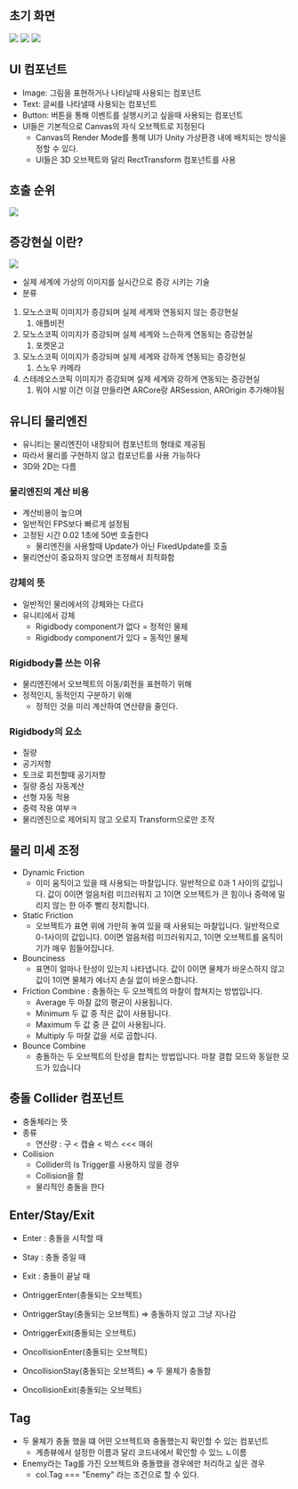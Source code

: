 ## 초기 화면
![](https://i.imgur.com/irQFZvG.png)
![](https://i.imgur.com/6VbJJX8.png)
![](https://i.imgur.com/BtWQe5U.png)


## UI 컴포넌트
- Image: 그림을 표현하거나 나타날때 사용되는 컴포넌트
- Text: 글씨를 나타낼때 사용되는 컴포넌트
- Button: 버튼을 통해 이벤트를 실행시키고 싶을때 사용되는 컴포넌트
- UI들은 기본적으로 Canvas의 자식 오브젝트로 지정된다
	- Canvas의 Render Mode를 통해 UI가 Unity 가상환경 내에 배치되는 방식을 정할 수 있다.
	- UI들은 3D 오브젝트와 달리 RectTransform 컴포넌트를 사용

## 호출 순위
![](https://i.imgur.com/j1UjHSZ.png)


## 증강현실 이란?
![](https://i.imgur.com/UHrExoL.png)

- 실제 세계에 가상의 이미지를 실시간으로 증강 시키는 기술
- 분류
1. 모노스코픽 이미지가 증강되며 실제 세계와 연동되지 않는 증강현실 
	1. 애플비전
2. 모노스코픽 이미지가 증강되며 실제 세계와 느슨하게 연동되는 증강현실 
	1. 포켓몬고
3. 모노스코픽 이미지가 증강되며 실제 세계와 강하게 연동되는 증강현실 
	1. 스노우 카메라
4. 스테레오스코픽 이미지가 증강되며 실제 세계와 강하게 연동되는 증강현실
	1. 뭐야 시발 이건
이걸 만들라면 ARCore랑 ARSession, AROrigin 추가해야됨

## 유니티 물리엔진
- 유니티는 물리엔진이 내장되어 컴포넌트의 형태로 제공됨
- 따라서 물리를 구현하지 않고 컴포넌트를 사용 가능하다
- 3D와 2D는 다름

### 물리엔진의 계산 비용
- 계산비용이 높으며
- 일반적인 FPS보다 빠르게 설정됨
- 고정된 시간 0.02 1초에 50번 호출한다
	- 물리엔진을 사용할때 Update가 아닌 FixedUpdate를 호출
- 물리연산이 중요하지 않으면 조정해서 최적화함

### 강체의 뜻
- 일반적인 물리에서의 강체와는 다르다
- 유니티에서 강체
	- Rigidbody component가 없다 = 정적인 물체
	- Rigidbody component가 있다 = 동적인 물체

### Rigidbody를 쓰는 이유
- 물리엔진에서 오브젝트의 이동/회전을 표현하기 위해
- 정적인지, 동적인지 구분하기 위해
	- 정적인 것을 미리 계산하여 연산량을 줄인다.

### Rigidbody의 요소
- 질량
- 공기저항
- 토크로 회전할때 공기저항
- 질량 중심 자동계산
- 선형 자동 적용
- 중력 작용 여부ㅋ
- 물리엔진으로 제어되지 않고 오로지 Transform으로만 조작

## 물리 미세 조정
- Dynamic Friction 
	- 이미 움직이고 있을 때 사용되는 마찰입니다. 일반적으로 0과 1 사이의 값입니다. 값이 0이면 얼음처럼 미끄러워지 고 1이면 오브젝트가 큰 힘이나 중력에 밀리지 않는 한 아주 빨리 정지합니다. 
- Static Friction 
	- 오브젝트가 표면 위에 가만히 놓여 있을 때 사용되는 마찰입니다. 일반적으로 0-1사이의 값입니다. 0이면 얼음처럼 미끄러워지고, 1이면 오브젝트를 움직이기가 매우 힘들어집니다.
- Bounciness 
	- 표면이 얼마나 탄성이 있는지 나타냅니다. 값이 0이면 물체가 바운스하지 않고 값이 1이면 물체가 에너지 손실 없이 바운스합니다. 
- Friction Combine : 충돌하는 두 오브젝트의 마찰이 합쳐지는 방법입니다. 
	- Average 두 마찰 값의 평균이 사용됩니다. 
	- Minimum 두 값 중 작은 값이 사용됩니다. 
	- Maximum 두 값 중 큰 값이 사용됩니다. 
	- Multiply 두 마찰 값을 서로 곱합니다. 
- Bounce Combine 
	- 충돌하는 두 오브젝트의 탄성을 합치는 방법입니다. 마찰 결합 모드와 동일한 모드가 있습니다

##  충돌 Collider 컴포넌트
- 충돌체라는 뜻
- 종류
	- 연산량 :  구 < 캡슐 < 박스 <<< 매쉬
- Collision
	- Collider의 Is Trigger를 사용하지 않을 경우
	- Collision을 함
	- 물리적인 충돌을 한다

## Enter/Stay/Exit
- Enter : 충돌을 시작할 때 
- Stay : 충돌 중일 때 
- Exit : 충돌이 끝날 때

- OntriggerEnter(충돌되는 오브젝트) 
- OntriggerStay(충돌되는 오브젝트) => 충돌하지 않고 그냥 지나감
- OntriggerExit(충돌되는 오브젝트) 

- OncollisionEnter(충돌되는 오브젝트) 
- OncollisionStay(충돌되는 오브젝트) => 두 물체가 충돌함
- OncollisionExit(충돌되는 오브젝트)

## Tag
- 두 물체가 충돌 했을 떄 어떤 오브젝트와 충돌했는지 확인할 수 있는 컴포넌트
	- 계층뷰에서 설정한 이름과 달리 코드내에서 확인할 수 있느 ㄴ이름
- Enemy라는 Tag를 가진 오브젝트와 충돌했을 경우에만 처리하고 싶은 경우
	- col.Tag === "Enemy" 라는 조건으로 할 수 있다.